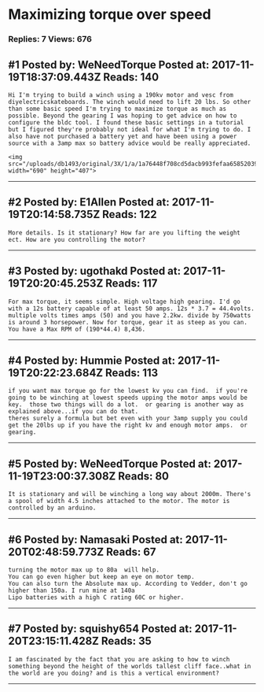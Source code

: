 # Maximizing torque over speed

### Replies: 7 Views: 676

## \#1 Posted by: WeNeedTorque Posted at: 2017-11-19T18:37:09.443Z Reads: 140

```
Hi I'm trying to build a winch using a 190kv motor and vesc from diyelectricskateboards. The winch would need to lift 20 lbs. So other than some basic speed I'm trying to maximize torque as much as possible. Beyond the gearing I was hoping to get advice on how to configure the bldc tool. I found these basic settings in a tutorial but I figured they're probably not ideal for what I'm trying to do. I also have not purchased a battery yet and have been using a power source with a 3amp max so battery advice would be really appreciated. 

<img src="/uploads/db1493/original/3X/1/a/1a76448f708cd5dacb993fefaa65852039d87b41.png" width="690" height="407">
```

---
## \#2 Posted by: E1Allen Posted at: 2017-11-19T20:14:58.735Z Reads: 122

```
More details. Is it stationary? How far are you lifting the weight ect. How are you controlling the motor?
```

---
## \#3 Posted by: ugothakd Posted at: 2017-11-19T20:20:45.253Z Reads: 117

```
For max torque, it seems simple. High voltage high gearing. I'd go with a 12s battery capable of at least 50 amps. 12s * 3.7 = 44.4volts. multiple volts times amps (50) and you have 2.2kw. divide by 750watts is around 3 horsepower. Now for torque, gear it as steep as you can. You have a Max RPM of (190*44.4) 8,436.
```

---
## \#4 Posted by: Hummie Posted at: 2017-11-19T20:22:23.684Z Reads: 113

```
if you want max torque go for the lowest kv you can find.  if you're going to be winching at lowest speeds upping the motor amps would be key.  those two things will do a lot.  or gearing is another way as explained above...if you can do that.  
theres surely a formula but bet even with your 3amp supply you could get the 20lbs up if you have the right kv and enough motor amps.  or gearing.
```

---
## \#5 Posted by: WeNeedTorque Posted at: 2017-11-19T23:00:37.308Z Reads: 80

```
It is stationary and will be winching a long way about 2000m. There's a spool of width 4.5 inches attached to the motor. The motor is controlled by an arduino.
```

---
## \#6 Posted by: Namasaki Posted at: 2017-11-20T02:48:59.773Z Reads: 67

```
turning the motor max up to 80a  will help.
You can go even higher but keep an eye on motor temp.
You can also turn the Absolute max up. According to Vedder, don't go higher than 150a. I run mine at 140a
Lipo batteries with a high C rating 60C or higher.
```

---
## \#7 Posted by: squishy654 Posted at: 2017-11-20T23:15:11.428Z Reads: 35

```
I am fascinated by the fact that you are asking to how to winch something beyond the height of the worlds tallest cliff face..what in the world are you doing? and is this a vertical environment?
```

---
